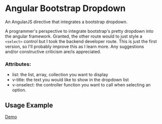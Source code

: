 # Angular Bootstrap Dropdown
An AngularJS directive that integrates a bootstrap dropdown.

A programmer's perspective to integrate bootstrap's pretty dropdown into the angular framework. Granted, the other route would to just style a `<select>` control but I took the backend developer route. This is just the first version, so I'll probably improve this as I learn more. Any suggestions and/or constructive criticism are/is appreciated.

  
### Attributes:
- list: the list, array, collection you want to display
- v-title: the text you would like to show in the dropdown list
- v-onselect: the controller function you want to call when selecting an option.

## Usage Example
[Demo](https://embed.plnkr.co/6aWqG4it9GcsfV4r4y0T/)
